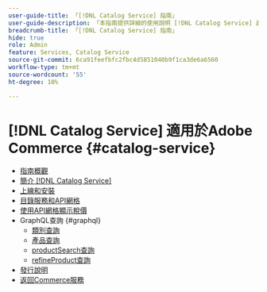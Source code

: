 ```yaml
---
user-guide-title: 「[!DNL Catalog Service] 指南」
user-guide-description: 「本指南提供詳細的使用說明 [!DNL Catalog Service] 適用於Adobe Commerce。」
breadcrumb-title: 「[!DNL Catalog Service] 指南」
hide: true
role: Admin
feature: Services, Catalog Service
source-git-commit: 6ca91feefbfc2fbc4d5851040b9f1ca3de6a6560
workflow-type: tm+mt
source-wordcount: '55'
ht-degree: 10%

---
```


# [!DNL Catalog Service] 適用於Adobe Commerce {#catalog-service}

- [指南概觀](guide-overview.md)
- [簡介 [!DNL Catalog Service]](overview.md)
- [上線和安裝](installation.md)
- [目錄服務和API網格](mesh.md)
- [使用API網格顯示稅價](taxes.md)
- GraphQL查詢 {#graphql}
   - [類別查詢](https://developer.adobe.com/commerce/services/graphql/catalog-service/categories/)
   - [產品查詢](https://developer.adobe.com/commerce/services/graphql/catalog-service/products/)
   - [productSearch查詢](https://developer.adobe.com/commerce/services/graphql/live-search/product-search/)
   - [refineProduct查詢](https://developer.adobe.com/commerce/services/graphql/catalog-service/refine-product/)
- [發行說明](release-notes.md)
- [返回Commerce服務](https://experienceleague.adobe.com/en/docs/commerce-merchant-services/user-guides/home)
